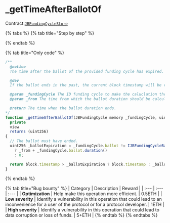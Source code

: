 # \_getTimeAfterBallotOf

Contract:[`JBFundingCycleStore`](../)​

{% tabs %}
{% tab title="Step by step" %}

{% endtab %}

{% tab title="Only code" %}
```javascript
/** 
  @notice
  The time after the ballot of the provided funding cycle has expired.

  @dev
  If the ballot ends in the past, the current block timestamp will be returned.

  @param _fundingCycle The ID funding cycle to make the caluclation the ballot of.
  @param _from The time from which the ballot duration should be calculated.

  @return The time when the ballot duration ends.
*/
function _getTimeAfterBallotOf(JBFundingCycle memory _fundingCycle, uint256 _from)
  private
  view
  returns (uint256)
{
  // The ballot must have ended.
  uint256 _ballotExpiration = _fundingCycle.ballot != IJBFundingCycleBallot(address(0))
    ? _from + _fundingCycle.ballot.duration()
    : 0;

  return block.timestamp > _ballotExpiration ? block.timestamp : _ballotExpiration;
}
```
{% endtab %}

{% tab title="Bug bounty" %}
| Category | Description | Reward |
| :--- | :--- | :--- |
| **Optimization** | Help make this operation more efficient. | 0.5ETH |
| **Low severity** | Identify a vulnerability in this operation that could lead to an inconvenience for a user of the protocol or for a protocol developer. | 1ETH |
| **High severity** | Identify a vulnerability in this operation that could lead to data corruption or loss of funds. | 5+ETH |
{% endtab %}
{% endtabs %}

